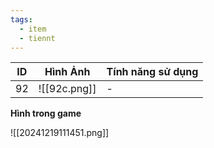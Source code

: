 ```yaml
---
tags:
  - item
  - tiennt
---
```


| ID  | Hình Ảnh     | Tính năng sử dụng |
| --- | ------------ | ----------------- |
| 92  | ![[92c.png]] | -                 |

**Hình trong game**

![[20241219111451.png]]
